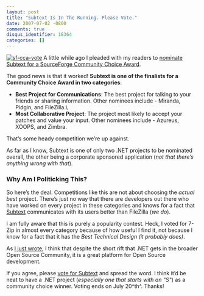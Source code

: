 ```yaml
---
layout: post
title: "Subtext Is In The Running. Please Vote."
date: 2007-07-02 -0800
comments: true
disqus_identifier: 18364
categories: []
---
```

[![sf-cca-vote](http://haacked.com/images/haacked_com/WindowsLiveWriter/SubtextIsInTheRunning.PleaseVote_1416C/sf-cca-vote_1.png)](http://sourceforge.net/awards/cca/vote.php?from=http%3A%2F%2Fsourceforge.net%2Fprojects%2Fsubtext%252 "Vote for Subtext")
A little while ago I pleaded with my readers to [nominate Subtext for a
SourceForge Community Choice
Award](http://haacked.com/archive/2007/06/24/please-nominate-subtext-for-a-sourceforge-community-choice-award.aspx "Please Nominate Subtext").

The good news is that it worked! **Subtext is one of the finalists for a
Community Choice Award in two categories**:

-   **Best Project for Communications**: The best project for talking to
    your friends or sharing information. Other nominees include -
    Miranda, Pidgin, and FileZilla.\
-   **Most Collaborative Project**: The project most likely to accept
    your patches and value your input. Other nominees include - Azureus,
    XOOPS, and Zimbra.

That’s some heady competition we’re up against.

As far as I know, Subtext is one of only two .NET projects to be
nominated overall, the other being a corporate sponsored application
(*not that there’s anything wrong with that*).

### Why Am I Politicking This?

So here’s the deal. Competitions like this are not about choosing the
*actual* *best* project. There’s just no way that there are developers
out there who have worked on every project in these categories and knows
for a fact that
[Subtext](http://subtextproject.com/ "Subtext Project Website")
communicates with its users better than FileZilla (*we do*).

I am fully aware that this is purely a popularity contest. Heck, I voted
for 7-Zip in almost every category because of how useful I find it, not
because I know for a fact that it has the *Best Technical Design (it
probably does)*.

As [I just
wrote](http://haacked.com/archive/2007/07/02/open-source-on-.net-is-not-an-oxymoron.aspx "Open Source on .NET Is Not An OxyMoron"),
I think that despite the short rift that .NET gets in the broader Open
Source Community, it is a great platform for Open Source development.

If you agree, please [vote for
Subtext](http://sourceforge.net/awards/cca/vote.php?from=http%3A%2F%2Fsourceforge.net%2Fprojects%2Fsubtext%252 "Subtext")
and spread the word. I think it’d be neat to have a .NET project
(*especially one that starts with an "S"*) as a community choice winner.
Voting ends on July 20^th^. Thanks!

